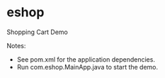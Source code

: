 # eshop
Shopping Cart Demo

Notes:
* See pom.xml for the application dependencies. 
* Run com.eshop.MainApp.java to start the demo.
